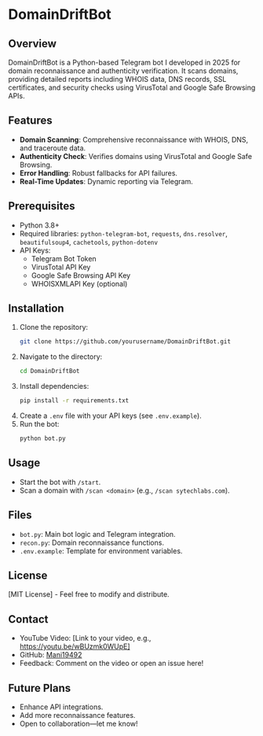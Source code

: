 # DomainDriftBot

## Overview
DomainDriftBot is a Python-based Telegram bot I developed in 2025 for domain reconnaissance and authenticity verification. It scans domains, providing detailed reports including WHOIS data, DNS records, SSL certificates, and security checks using VirusTotal and Google Safe Browsing APIs.

## Features
- **Domain Scanning**: Comprehensive reconnaissance with WHOIS, DNS, and traceroute data.
- **Authenticity Check**: Verifies domains using VirusTotal and Google Safe Browsing.
- **Error Handling**: Robust fallbacks for API failures.
- **Real-Time Updates**: Dynamic reporting via Telegram.

## Prerequisites
- Python 3.8+
- Required libraries: `python-telegram-bot`, `requests`, `dns.resolver`, `beautifulsoup4`, `cachetools`, `python-dotenv`
- API Keys:
  - Telegram Bot Token
  - VirusTotal API Key
  - Google Safe Browsing API Key
  - WHOISXMLAPI Key (optional)

## Installation
1. Clone the repository:
   ```bash
   git clone https://github.com/yourusername/DomainDriftBot.git
   ```
2. Navigate to the directory:
   ```bash
   cd DomainDriftBot
   ```
3. Install dependencies:
   ```bash
   pip install -r requirements.txt
   ```
4. Create a `.env` file with your API keys (see `.env.example`).
5. Run the bot:
   ```bash
   python bot.py
   ```

## Usage
- Start the bot with `/start`.
- Scan a domain with `/scan <domain>` (e.g., `/scan sytechlabs.com`).

## Files
- `bot.py`: Main bot logic and Telegram integration.
- `recon.py`: Domain reconnaissance functions.
- `.env.example`: Template for environment variables.

## License
[MIT License] - Feel free to modify and distribute.

## Contact
- YouTube Video: [Link to your video, e.g., https://youtu.be/wBUzmk0WUpE]
- GitHub: [Mani19492](https://github.com/Mani19492)
- Feedback: Comment on the video or open an issue here!

## Future Plans
- Enhance API integrations.
- Add more reconnaissance features.
- Open to collaboration—let me know!

